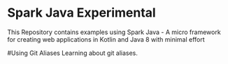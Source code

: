 # Spark Java Experimental
This Repository contains examples using Spark Java - A micro framework for creating web applications in Kotlin and Java 8 with minimal effort

#Using Git Aliases
Learning about git aliases.
